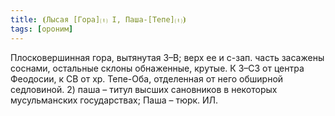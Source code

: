 ```yaml
---
title: ⦗Лысая [Гора]⒯ I, Паша-[Тепе]⒯⦘
tags: [ороним]
---
```


Плосковершинная гора, вытянутая З–В; верх ее и с-зап. часть засажены соснами,
остальные склоны обнаженные, крутые. К З–СЗ от центра Феодосии, к СВ от хр.
Тепе-Оба, отделенная от него обширной седловиной. 2) паша – титул высших
сановников в некоторых мусульманских государствах; Паша – тюрк. ИЛ.
